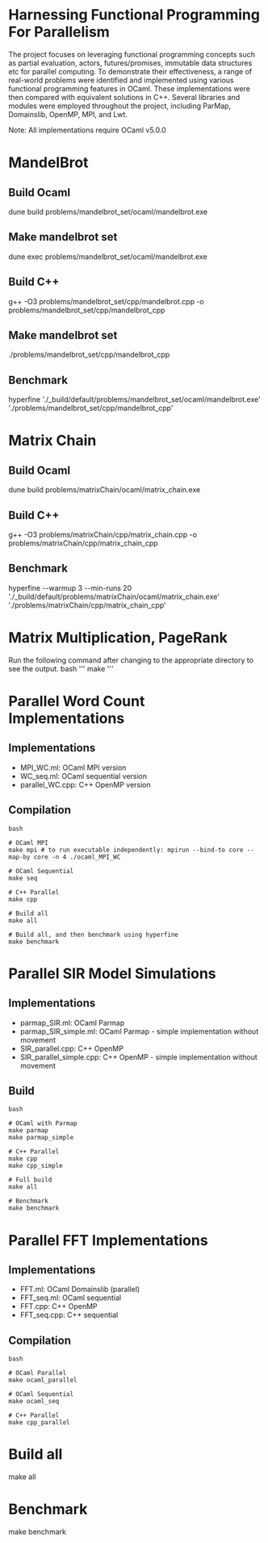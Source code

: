 # Harnessing Functional Programming For Parallelism

The project focuses on leveraging functional programming concepts such as partial evaluation, actors, futures/promises, immutable data structures etc for parallel computing. To demonstrate their effectiveness, a range of real-world problems were identified and implemented using various functional programming features in OCaml. These implementations were then compared with equivalent solutions in C++. Several libraries and modules were employed throughout the project, including ParMap, Domainslib, OpenMP, MPI, and Lwt.

Note: All implementations require OCaml v5.0.0

# MandelBrot 
## Build Ocaml 
dune build problems/mandelbrot_set/ocaml/mandelbrot.exe
## Make mandelbrot set
dune exec problems/mandelbrot_set/ocaml/mandelbrot.exe
## Build C++ 
g++ -O3 problems/mandelbrot_set/cpp/mandelbrot.cpp -o problems/mandelbrot_set/cpp/mandelbrot_cpp
## Make mandelbrot set
./problems/mandelbrot_set/cpp/mandelbrot_cpp
## Benchmark
hyperfine './_build/default/problems/mandelbrot_set/ocaml/mandelbrot.exe' './problems/mandelbrot_set/cpp/mandelbrot_cpp'


# Matrix Chain
## Build Ocaml 
dune build problems/matrixChain/ocaml/matrix_chain.exe
## Build C++
g++ -O3 problems/matrixChain/cpp/matrix_chain.cpp -o problems/matrixChain/cpp/matrix_chain_cpp
## Benchmark
hyperfine --warmup 3 --min-runs 20 './_build/default/problems/matrixChain/ocaml/matrix_chain.exe' './problems/matrixChain/cpp/matrix_chain_cpp'


# Matrix Multiplication, PageRank
Run the following command after changing to the appropriate directory to see the output.
bash
'''
  make
'''

# Parallel Word Count Implementations
## Implementations
- MPI_WC.ml: OCaml MPI version
- WC_seq.ml: OCaml sequential version
- parallel_WC.cpp: C++ OpenMP version

## Compilation
```
bash

# OCaml MPI
make mpi # to run executable independently: mpirun --bind-to core --map-by core -n 4 ./ocaml_MPI_WC

# OCaml Sequential
make seq

# C++ Parallel
make cpp

# Build all
make all

# Build all, and then benchmark using hyperfine
make benchmark
```


# Parallel SIR Model Simulations

## Implementations
- parmap_SIR.ml: OCaml Parmap
- parmap_SIR_simple.ml: OCaml Parmap - simple implementation without movement
- SIR_parallel.cpp: C++ OpenMP
- SIR_parallel_simple.cpp: C++ OpenMP - simple implementation without movement

## Build
```
bash

# OCaml with Parmap
make parmap
make parmap_simple

# C++ Parallel
make cpp
make cpp_simple

# Full build
make all

# Benchmark
make benchmark
```



# Parallel FFT Implementations

## Implementations
- FFT.ml: OCaml Domainslib (parallel)
- FFT_seq.ml: OCaml sequential
- FFT.cpp: C++ OpenMP
- FFT_seq.cpp: C++ sequential

## Compilation
```
bash

# OCaml Parallel
make ocaml_parallel

# OCaml Sequential
make ocaml_seq

# C++ Parallel
make cpp_parallel
```

# Build all
make all

# Benchmark
make benchmark
